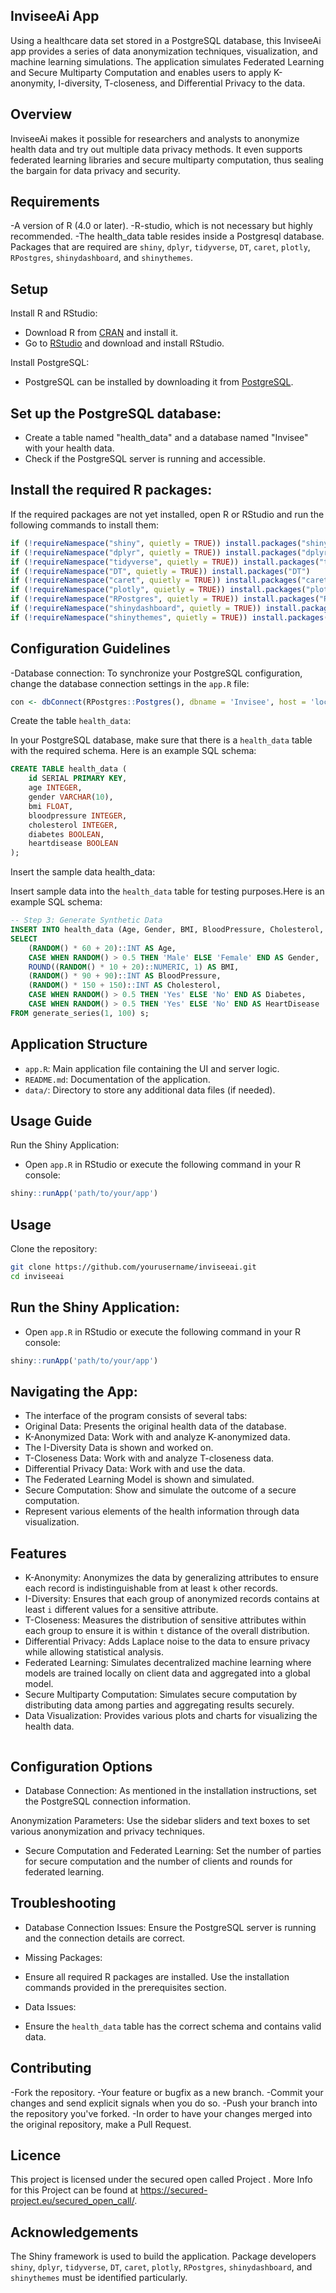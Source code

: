 ## InviseeAi App

Using a healthcare data set stored in a PostgreSQL database, this InviseeAi app provides a series of data anonymization techniques, visualization, and machine learning simulations. The application simulates Federated Learning and Secure Multiparty Computation and enables users to apply K-anonymity, I-diversity, T-closeness, and Differential Privacy to the data.

## Overview 

InviseeAi makes it possible for researchers and analysts to anonymize health data and try out multiple data privacy methods. It even supports federated learning libraries and secure multiparty computation, thus sealing the bargain for data privacy and security.


## Requirements

-A version of R (4.0 or later).
-R-studio, which is not necessary but highly recommended.
-The health_data table resides inside a Postgresql database.
Packages that are required are `shiny`, `dplyr`, `tidyverse`, `DT`, `caret`, `plotly`, `RPostgres`, `shinydashboard`, and `shinythemes`.



## Setup

Install R and RStudio:
- Download R from [CRAN](https://cran.r-project.org/) and install it.
- Go to [RStudio](https://www.rstudio.com/products/rstudio/download/) and download and install RStudio.

Install PostgreSQL:
- PostgreSQL can be installed by downloading it from [PostgreSQL](https://www.postgresql.org/download/).


## Set up the PostgreSQL database:
- Create a table named "health_data" and a database named "Invisee" with your health data.
- Check if the PostgreSQL server is running and accessible.
   
## Install the required R packages:

If the required packages are not yet installed, open R or RStudio and run the following commands to install them:

   ```R
   if (!requireNamespace("shiny", quietly = TRUE)) install.packages("shiny")
   if (!requireNamespace("dplyr", quietly = TRUE)) install.packages("dplyr")
   if (!requireNamespace("tidyverse", quietly = TRUE)) install.packages("tidyverse")
   if (!requireNamespace("DT", quietly = TRUE)) install.packages("DT")
   if (!requireNamespace("caret", quietly = TRUE)) install.packages("caret")
   if (!requireNamespace("plotly", quietly = TRUE)) install.packages("plotly")
   if (!requireNamespace("RPostgres", quietly = TRUE)) install.packages("RPostgres")
   if (!requireNamespace("shinydashboard", quietly = TRUE)) install.packages("shinydashboard")
   if (!requireNamespace("shinythemes", quietly = TRUE)) install.packages("shinythemes")
   ```
   
## Configuration Guidelines

-Database connection:
  To synchronize your PostgreSQL configuration, change the database connection settings in the `app.R` file:
```R
con <- dbConnect(RPostgres::Postgres(), dbname = 'Invisee', host = 'localhost', port = 5433, user = 'postgres', password = '12345')
```   

Create the table `health_data`:


In your PostgreSQL database, make sure that there is a `health_data` table with the required schema. Here is an example SQL schema:

   ```sql
   CREATE TABLE health_data (
       id SERIAL PRIMARY KEY,
       age INTEGER,
       gender VARCHAR(10),
       bmi FLOAT,
       bloodpressure INTEGER,
       cholesterol INTEGER,
       diabetes BOOLEAN,
       heartdisease BOOLEAN
   );
   ```
Insert the sample data health_data:

Insert sample data into the `health_data` table for testing purposes.Here is an example SQL schema:

```sql
-- Step 3: Generate Synthetic Data
INSERT INTO health_data (Age, Gender, BMI, BloodPressure, Cholesterol, Diabetes, HeartDisease)
SELECT
    (RANDOM() * 60 + 20)::INT AS Age,
    CASE WHEN RANDOM() > 0.5 THEN 'Male' ELSE 'Female' END AS Gender,
    ROUND((RANDOM() * 10 + 20)::NUMERIC, 1) AS BMI,
    (RANDOM() * 90 + 90)::INT AS BloodPressure,
    (RANDOM() * 150 + 150)::INT AS Cholesterol,
    CASE WHEN RANDOM() > 0.5 THEN 'Yes' ELSE 'No' END AS Diabetes,
    CASE WHEN RANDOM() > 0.5 THEN 'Yes' ELSE 'No' END AS HeartDisease
FROM generate_series(1, 100) s;
   ```
## Application Structure

- `app.R`: Main application file containing the UI and server logic.
- `README.md`: Documentation of the application.
- `data/`: Directory to store any additional data files (if needed).

## Usage Guide

Run the Shiny Application:
- Open `app.R` in RStudio or execute the following command in your R console:

```R
shiny::runApp('path/to/your/app')
```
## Usage

Clone the repository:
```bash
git clone https://github.com/yourusername/inviseeai.git
cd inviseeai
```
## Run the Shiny Application:
- Open `app.R` in RStudio or execute the following command in your R console:
```R
shiny::runApp('path/to/your/app')
   ```
## Navigating the App:

- The interface of the program consists of several tabs:
- Original Data: Presents the original health data of the database.
- K-Anonymized Data: Work with and analyze K-anonymized data.
- The I-Diversity Data is shown and worked on.
- T-Closeness Data: Work with and analyze T-closeness data.
- Differential Privacy Data: Work with and use the data.
- The Federated Learning Model is shown and simulated.
- Secure Computation: Show and simulate the outcome of a secure computation.
- Represent various elements of the health information through data visualization.

## Features

- K-Anonymity: Anonymizes the data by generalizing attributes to ensure each record is indistinguishable from at least `k` other records.
- I-Diversity: Ensures that each group of anonymized records contains at least `i` different values for a sensitive attribute.
- T-Closeness: Measures the distribution of sensitive attributes within each group to ensure it is within `t` distance of the overall distribution.
- Differential Privacy: Adds Laplace noise to the data to ensure privacy while allowing statistical analysis.
- Federated Learning: Simulates decentralized machine learning where models are trained locally on client data and aggregated into a global model.
- Secure Multiparty Computation: Simulates secure computation by distributing data among parties and aggregating results securely.
- Data Visualization: Provides various plots and charts for visualizing the health data.
```{r}
```

## Configuration Options

- Database Connection: As mentioned in the installation instructions, set the PostgreSQL connection information.

Anonymization Parameters: Use the sidebar sliders and text boxes to set various anonymization and privacy techniques.

- Secure Computation and Federated Learning: Set the number of parties for secure computation and the number of clients and rounds for federated learning.

## Troubleshooting

- Database Connection Issues:
  Ensure the PostgreSQL server is running and the connection details are correct.

- Missing Packages:
- Ensure all required R packages are installed. Use the installation commands provided in the prerequisites section.

- Data Issues:
- Ensure the `health_data` table has the correct schema and contains valid data.

## Contributing

-Fork the repository.
-Your feature or bugfix as a new branch.
-Commit your changes and send explicit signals when you do so.
-Push your branch into the repository you've forked.
-In order to have your changes merged into the original repository, make a Pull Request.

## Licence

This project is licensed under the secured open called Project . More Info for this Project can be found at https://secured-project.eu/secured_open_call/.

## Acknowledgements

The Shiny framework is used to build the application. Package developers `shiny`, `dplyr`, `tidyverse`, `DT`, `caret`, `plotly`, `RPostgres`, `shinydashboard`, and `shinythemes` must be identified particularly.
